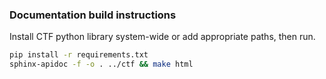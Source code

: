 ### Documentation build instructions
Install CTF python library system-wide or add appropriate paths, then run.
```sh
pip install -r requirements.txt
sphinx-apidoc -f -o . ../ctf && make html
```
